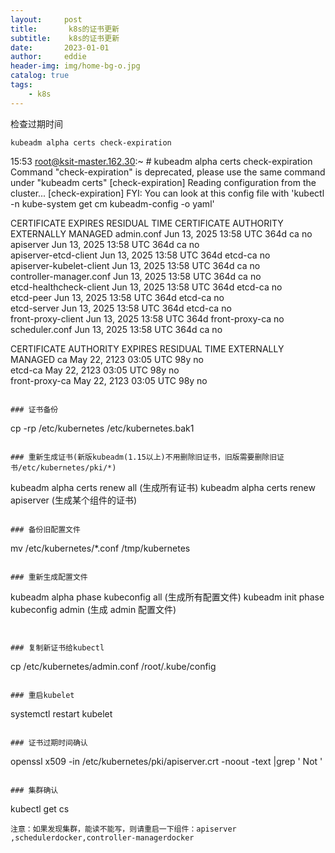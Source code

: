 ```yaml
---
layout:     post
title:       k8s的证书更新
subtitle:    k8s的证书更新
date:       2023-01-01
author:     eddie
header-img: img/home-bg-o.jpg
catalog: true
tags:
    - k8s
---
```


检查过期时间

```
kubeadm alpha certs check-expiration
```
15:53 root@ksit-master.162.30:~ # kubeadm alpha certs check-expiration
Command "check-expiration" is deprecated, please use the same command under "kubeadm certs"
[check-expiration] Reading configuration from the cluster...
[check-expiration] FYI: You can look at this config file with 'kubectl -n kube-system get cm kubeadm-config -o yaml'

CERTIFICATE                EXPIRES                  RESIDUAL TIME   CERTIFICATE AUTHORITY   EXTERNALLY MANAGED
admin.conf                 Jun 13, 2025 13:58 UTC   364d            ca                      no      
apiserver                  Jun 13, 2025 13:58 UTC   364d            ca                      no      
apiserver-etcd-client      Jun 13, 2025 13:58 UTC   364d            etcd-ca                 no      
apiserver-kubelet-client   Jun 13, 2025 13:58 UTC   364d            ca                      no      
controller-manager.conf    Jun 13, 2025 13:58 UTC   364d            ca                      no      
etcd-healthcheck-client    Jun 13, 2025 13:58 UTC   364d            etcd-ca                 no      
etcd-peer                  Jun 13, 2025 13:58 UTC   364d            etcd-ca                 no      
etcd-server                Jun 13, 2025 13:58 UTC   364d            etcd-ca                 no      
front-proxy-client         Jun 13, 2025 13:58 UTC   364d            front-proxy-ca          no      
scheduler.conf             Jun 13, 2025 13:58 UTC   364d            ca                      no      

CERTIFICATE AUTHORITY   EXPIRES                  RESIDUAL TIME   EXTERNALLY MANAGED
ca                      May 22, 2123 03:05 UTC   98y             no      
etcd-ca                 May 22, 2123 03:05 UTC   98y             no      
front-proxy-ca          May 22, 2123 03:05 UTC   98y             no     
```

### 证书备份

```
cp -rp /etc/kubernetes /etc/kubernetes.bak1
```

### 重新生成证书(新版kubeadm(1.15以上)不用删除旧证书，旧版需要删除旧证书/etc/kubernetes/pki/*)

```
kubeadm alpha certs renew all  (生成所有证书)
kubeadm alpha certs renew apiserver (生成某个组件的证书)
```

### 备份旧配置文件

```
mv /etc/kubernetes/*.conf /tmp/kubernetes
```

### 重新生成配置文件

```
kubeadm alpha phase kubeconfig all (生成所有配置文件)
kubeadm init phase kubeconfig admin (生成 admin 配置文件)
``` 


### 复制新证书给kubectl
```
cp /etc/kubernetes/admin.conf /root/.kube/config
```

### 重启kubelet

```
systemctl restart kubelet
```

### 证书过期时间确认
```
openssl x509 -in /etc/kubernetes/pki/apiserver.crt -noout -text |grep ' Not '
```

### 集群确认
```
kubectl get cs
```
注意：如果发现集群，能读不能写，则请重启一下组件：apiserver ,schedulerdocker,controller-managerdocker
